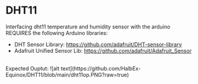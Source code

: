 # DHT11
Interfacing dht11 temperature and humidity sensor with the arduino
<br />
REQUIRES the following Arduino libraries:
- DHT Sensor Library: https://github.com/adafruit/DHT-sensor-library
- Adafruit Unified Sensor Lib: https://github.com/adafruit/Adafruit_Sensor
<br />
Expected Ouptut:
![alt text](https://github.com/HalbEx-Equinox/DHT11/blob/main/dht11op.PNG?raw=true)
